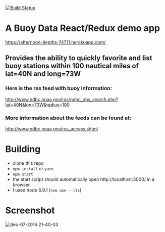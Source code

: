 [![Build Status](https://travis-ci.org/laduke/automatic-chainsaw.svg?branch=master)](https://travis-ci.org/laduke/automatic-chainsaw)

# A Buoy Data React/Redux demo app
https://afternoon-depths-74711.herokuapp.com/

## Provides the ability to quickly favorite and list buoy stations within 100 nautical miles of lat=40N and long=73W

### Here is the rss feed with buoy information:
http://www.ndbc.noaa.gov/rss/ndbc_obs_search.php?lat=40N&lon=73W&radius=100

### More information about the feeds can be found at:
http://www.ndbc.noaa.gov/rss_access.shtml

# Building

- clone this repo
- `npm install` or `yarn`
- `npm start`
- the start script should automatically open http://localhost:3000/ in a browser
- I used node 6.9.1 (`nvm use --lts`)

# Screenshot
 
![dec-07-2016 21-40-03](https://cloud.githubusercontent.com/assets/11598/20998899/d2d0cc0c-bcc5-11e6-8bce-2962e9b1eaa8.gif)
